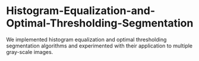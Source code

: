 # Histogram-Equalization-and-Optimal-Thresholding-Segmentation
We implemented histogram equalization and optimal thresholding segmentation algorithms and experimented with their application to multiple gray-scale images.
